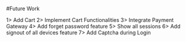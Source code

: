 #Future Work

1> Add Cart
2> Implement Cart Functionalities
3> Integrate Payment Gateway
4> Add forget password feature 
5> Show all sessions
6> Add signout of all devices feature
7> Add Captcha during Login
